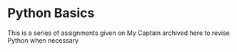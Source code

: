 # Python Basics
  This is a series of assignments given on My Captain archived here to revise Python when necessary
